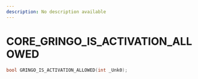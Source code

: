 ```yaml
---
description: No description available 
---
```


# CORE\_GRINGO_IS_ACTIVATION_ALLOWED

```cpp
bool GRINGO_IS_ACTIVATION_ALLOWED(int _Unk0);
```